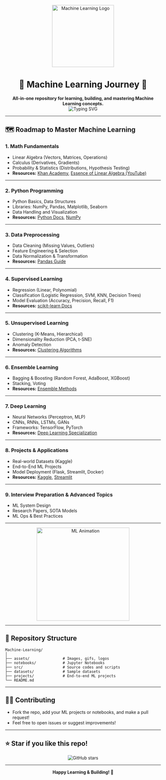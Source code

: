 <!-- README.md for Machine-Learning by @Its-Vikas-xd -->

<p align="center">
  <img src="https://raw.githubusercontent.com/Its-Vikas-xd/Machine-Learning/main/assets/ml-logo.gif" alt="Machine Learning Logo" width="200"/>
</p>

<h1 align="center">🤖 Machine Learning Journey 🚀</h1>
<p align="center">
  <b>All-in-one repository for learning, building, and mastering Machine Learning concepts.</b><br/>
  <img src="https://readme-typing-svg.demolab.com/?lines=Welcome+to+the+Machine+Learning+Repo!;Explore+the+world+of+ML+with+us!;From+Basics+to+Advanced+Projects." alt="Typing SVG" />
</p>

---

## 🗺️ Roadmap to Master Machine Learning

### 1. **Math Fundamentals**
   - Linear Algebra (Vectors, Matrices, Operations)
   - Calculus (Derivatives, Gradients)
   - Probability & Statistics (Distributions, Hypothesis Testing)
   - **Resources:** [Khan Academy](https://www.khanacademy.org/), [Essence of Linear Algebra (YouTube)](https://www.youtube.com/watch?v=kjBOesZCoqc)

---

### 2. **Python Programming**
   - Python Basics, Data Structures
   - Libraries: NumPy, Pandas, Matplotlib, Seaborn
   - Data Handling and Visualization
   - **Resources:** [Python Docs](https://docs.python.org/3/), [NumPy](https://numpy.org/)

---

### 3. **Data Preprocessing**
   - Data Cleaning (Missing Values, Outliers)
   - Feature Engineering & Selection
   - Data Normalization & Transformation
   - **Resources:** [Pandas Guide](https://pandas.pydata.org/docs/)

---

### 4. **Supervised Learning**
   - Regression (Linear, Polynomial)
   - Classification (Logistic Regression, SVM, KNN, Decision Trees)
   - Model Evaluation (Accuracy, Precision, Recall, F1)
   - **Resources:** [scikit-learn Docs](https://scikit-learn.org/)

---

### 5. **Unsupervised Learning**
   - Clustering (K-Means, Hierarchical)
   - Dimensionality Reduction (PCA, t-SNE)
   - Anomaly Detection
   - **Resources:** [Clustering Algorithms](https://scikit-learn.org/stable/modules/clustering.html)

---

### 6. **Ensemble Learning**
   - Bagging & Boosting (Random Forest, AdaBoost, XGBoost)
   - Stacking, Voting
   - **Resources:** [Ensemble Methods](https://scikit-learn.org/stable/modules/ensemble.html)

---

### 7. **Deep Learning**
   - Neural Networks (Perceptron, MLP)
   - CNNs, RNNs, LSTMs, GANs
   - Frameworks: TensorFlow, PyTorch
   - **Resources:** [Deep Learning Specialization](https://www.coursera.org/specializations/deep-learning)

---

### 8. **Projects & Applications**
   - Real-world Datasets (Kaggle)
   - End-to-End ML Projects
   - Model Deployment (Flask, Streamlit, Docker)
   - **Resources:** [Kaggle](https://www.kaggle.com/), [Streamlit](https://streamlit.io/)

---

### 9. **Interview Preparation & Advanced Topics**
   - ML System Design
   - Research Papers, SOTA Models
   - ML Ops & Best Practices

---

<p align="center">
  <img src="https://media.giphy.com/media/v1.Y2lkPTc5MGI3NjExa3gyZG4xc3BvZ3Ftc2E5bm5jZTY2b3k1Y2Y4cHJpaWtvOTJ3b3oxZyZlcD12MV9naWZzX3NlYXJjaCZjdD1n/UoLt6Tm8wlYtGFtdrE/giphy.gif" width="300" alt="ML Animation"/>
</p>

---

## 📂 Repository Structure

```
Machine-Learning/
│
├── assets/               # Images, gifs, logos
├── notebooks/            # Jupyter Notebooks
├── src/                  # Source codes and scripts
├── datasets/             # Sample datasets
├── projects/             # End-to-end ML projects
└── README.md
```

---

## 🧑‍💻 Contributing

- Fork the repo, add your ML projects or notebooks, and make a pull request!
- Feel free to open issues or suggest improvements!

---

## ⭐ Star if you like this repo!

<p align="center">
  <img src="https://img.shields.io/github/stars/Its-Vikas-xd/Machine-Learning?style=social" alt="GitHub stars"/>
</p>

---

<p align="center">
  <b>Happy Learning & Building! 🚀</b>
</p>
